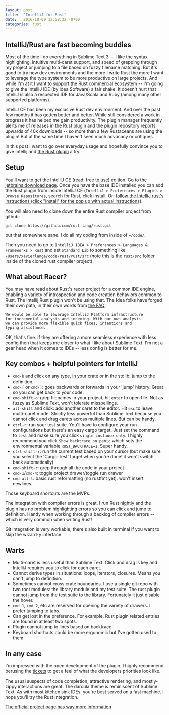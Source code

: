 ```yaml
---
layout: post
title:  "IntelliJ for Rust"
date:   2016-10-09 12:58:32 -0700
categories: rust
---
```


IntelliJ/Rust are fast becoming buddies
---

Most of the time I do everything in Sublime Text 3 -- I like the syntax highlighting, intuitive multi-caret support, and speed of grepping
through my project or jumping to a file based on fuzzy filename matching. But it's good to try new dev environments and the more I write Rust the more I want to
leverage the type system to be more productive on large projects. And while I'm at it I want to support the Rust commercial ecosystem -- I'm
going to give the IntelliJ IDE (by Idea Software) a fair shake. It doesn't hurt that IntelliJ is also a respected IDE for Java/Scala and Ruby (among many other supported platforms).

IntelliJ CE has been my exclusive Rust dev environment. And over the past few months it has gotten better and better. While
still considered a work in progress it has helped me gain productivity. The plugin manager frequently alerts
me of releases in the Rust plugin and the plugin repository reports upwards of 40k downloads -- so more than a few Rustaceans are using the plugin!
But at the same time I haven't seen much advocacy or critiques.

In this post I want to go over everyday usage and hopefully convince you to give Intellij and [the Rust plugin](https://intellij-rust.github.io/) a try.

Setup
---

You'll want to get the IntelliJ CE (read: free to use) edition. Go to the [jetbrains download page](https://www.jetbrains.com/idea/download/).
Once you have the base IDE installed you can add the Rust plugin from inside IntelliJ CE (`IntelliJ > Preferences > Plugins > Browse Repositores`, search for Rust, click install.
Or: [follow the IntelliJ rust's instructions (click "install" for the pop up with actual instructions)](https://intellij-rust.github.io/).

You will also need to clone down the entire Rust compiler project from github:

```
git clone https://github.com/rust-lang/rust.git
```

put that somewhere sane. I do all my coding from inside of `~/code/`.

Then you need to go to `IntelliJ IDEA > Preferences > Languages & Frameworks > Rust` and set `Standard Lib` to something like `/Users/xavierlange/code/rust/rust/src` (note this is the `rust/src` folder inside of the cloned rust compiler project).

What about Racer?
---

You may have read about Rust's racer project for a common IDE engine, enabling a variety of introspection and code
creation behaviors common to Rust. The Intellij Rust plugin won't be using that. The Idea folks have forged their own path,
in their own words from [the FAQ](https://intellij-rust.github.io/docs/faq.html):


    We would be able to leverage IntelliJ Platform infrastructure
    for incremental analysis and indexing. With our own analysis
    we can provide more flexible quick fixes, intentions and
    typing assistance.


OK, that's fine. If they are offering a more seamless experience with less config then that keeps me closer to what I like about Sublime Text. I'm not a gear head when it comes to IDEs -- less config is better for me.

Key combos + helpful pointers for IntelliJ
---

 * `cmd-b` and click on any type, in your crate or in the stdlib: jump to the definition.
 * `cmd-[` or `cmd-]`: goes backwards or forwards in your 'jump' history. Great so you can get back to your code.
 * `cmd-shift-o`: grep filenames in your project, hit `enter` to open file. Not as fuzzy as Sublime Text, won't tolerate misspellings.
 * `alt-shift` and click: add another caret to the editor. Hit `esc` to leave multi-caret mode. Strictly less powerful than Sublime Text because you cannot click and drag carets across multiple lines. But can be handy.
 * `ctrl-r`: run your test suite. You'll have to configure your run configurations but there's an easy cargo target. Just set the command to `test` and make sure you click `single instance only`. I highly recommend you click `Show backtrace on panic` which sets the environmental variable `RUST_BACKTRACE=1`. Super handy.
 * `ctrl-shift-r`: run the current test based on your cursor (but make sure you select the 'Cargo Test' target when you're done! it won't switch back automatically)
 * `cmd-shift-r`: grep through all the code in your project
 * `cmd-1`/`cmd-4`: toggle project drawer/toggle run drawer
 * `cmd-alt-l`: basic rust reformatting (no rustfmt yet). won't insert newlines.

Those keyboard shortcuts are the MVPs.

The integration with compiler errors is great. I run Rust nightly and the plugin has no problem highlighting errors so you can click and jump to definition. Handy when working through a backlog of compiler errors -- which is very common when writing Rust!

Git integration is very workable; there's also built in terminal if you want to skip the wizard-y interface.

Warts
---

 * Multi-caret is less useful than Sublime Text. Click and drag is key and IntelliJ requires you to click for each caret.
 * Cannot derive types in situations: loops, iterators, closures. Means you can't jump to definition.
 * Sometimes cannot cross crate boundaries. I use a single git repo with two root modules: the library module and my test suite. The rust plugin cannot jump from the test suite to the library. Fortunately it just disable the hover.
 * `cmd-1`, `cmd-2`, etc are reserved for opening the variety of drawers. I prefer jumping to tabs.
 * Can get lost in the preference. For example, Rust plugin related entries are found in at least two spots.
 * Plugin cannot jump to lines based on backtrace
 * Keyboard shortcuts could be more ergonomic but I've gotten used to them 

In any case
---

I'm impressed with the open development of the plugin. I highly recommend perusing the [tickets](https://github.com/intellij-rust/intellij-rust/issues) to get a feel of what the developers priorities look like.

The usual suspects of code completion, attractive rendering, and mostly-zippy interactions are great. The darcula theme is reminiscent of Sublime Text. As with most kitchen sink IDEs: you're best served on a fast machine. I hope you'll try the Rust integration.

[The official project page has way more information](https://intellij-rust.github.io)
